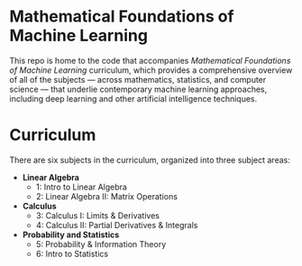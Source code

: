 # Mathematical Foundations of Machine Learning

This repo is home to the code that accompanies  *Mathematical Foundations of Machine Learning* curriculum, which provides a comprehensive overview of all of the subjects — across mathematics, statistics, and computer science — that underlie contemporary machine learning approaches, including deep learning and other artificial intelligence techniques.

# Curriculum

There are six subjects in the curriculum, organized into three subject areas: 

* **Linear Algebra**
  * 1: Intro to Linear Algebra
  * 2: Linear Algebra II: Matrix Operations
* **Calculus**
  * 3: Calculus I: Limits & Derivatives
  * 4: Calculus II: Partial Derivatives & Integrals
* **Probability and Statistics**
  * 5: Probability & Information Theory
  * 6: Intro to Statistics
